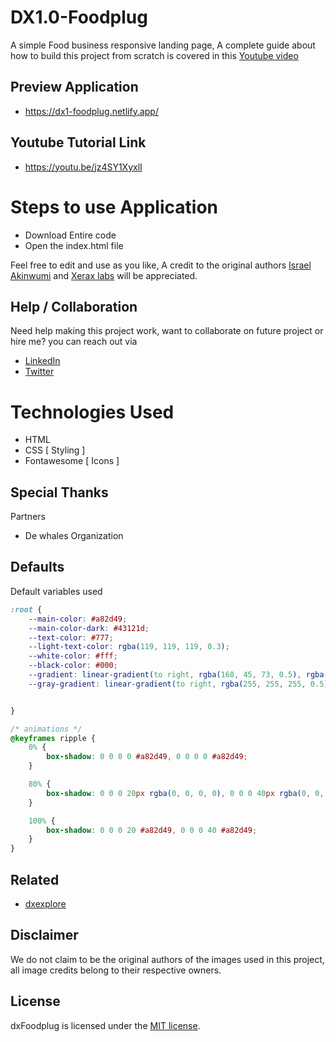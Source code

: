 

# DX1.0-Foodplug

A simple Food business responsive landing page, A complete guide about how to build this project from scratch is covered in this [Youtube video](https://www.youtube.com/)

## Preview Application

- https://dx1-foodplug.netlify.app/



## Youtube Tutorial Link

- https://youtu.be/jz4SY1XyxlI

# Steps to use Application

- Download Entire code
- Open the index.html file

Feel free to edit and use as you like, A credit to the original authors [Israel Akinwumi](https://twitter.com/akinwumidi) and [Xerax labs](https://twitter.com/xeraxlabs) will be appreciated.

## Help / Collaboration

Need help making this project work, want to collaborate on future project or hire me? you can reach out via

- [LinkedIn](https://www.linkedin.com/in/akinwumidi)
- [Twitter](https://twitter.com/akinwumidi)

# Technologies Used

- HTML
- CSS [ Styling ]
- Fontawesome [ Icons ]

## Special Thanks

Partners

- De whales Organization

## Defaults

Default variables used

```css
:root {
    --main-color: #a82d49;
    --main-color-dark: #43121d;
    --text-color: #777;
    --light-text-color: rgba(119, 119, 119, 0.3);
    --white-color: #fff;
    --black-color: #000;
    --gradient: linear-gradient(to right, rgba(168, 45, 73, 0.5), rgba(228, 77, 38, 0.5));
    --gray-gradient: linear-gradient(to right, rgba(255, 255, 255, 0.5), rgba(171, 186, 171, 0.5));


}

/* animations */
@keyframes ripple {
    0% {
        box-shadow: 0 0 0 0 #a82d49, 0 0 0 0 #a82d49;
    }

    80% {
        box-shadow: 0 0 0 20px rgba(0, 0, 0, 0), 0 0 0 40px rgba(0, 0, 0, 0);
    }

    100% {
        box-shadow: 0 0 0 20 #a82d49, 0 0 0 40 #a82d49;
    }
}
```

## Related

- [dxexplore](https://github.com/Xeraxlabs/dx-explore)

## Disclaimer
We do not claim to be the original authors of the images used in this project, all image credits belong to their respective owners.

## License

dxFoodplug is licensed under the [MIT license](http://opensource.org/licenses/MIT).
